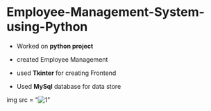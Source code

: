 # Employee-Management-System-using-Python

-  Worked on **python project**

-  created Employee Management

-  used **Tkinter** for creating Frontend 

-  Used **MySql** database for data store

img src = "![1](https://github.com/RushiShinde09/Employee-Management-System-using-Python/assets/144530454/fbb28736-1dbf-4255-85c0-ae8fdddd88bf)"
